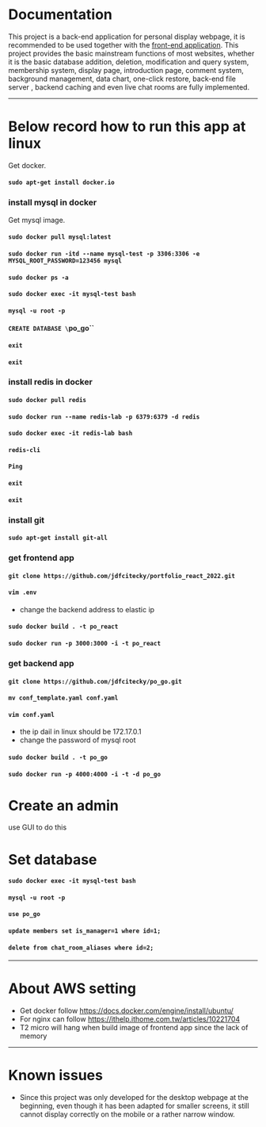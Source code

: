# Documentation
This project is a back-end application for personal display webpage, it is recommended to be used together with the [front-end application](https://github.com/jdfcitecky/po_react). This project provides the basic mainstream functions of most websites, whether it is the basic database addition, deletion, modification and query system, membership system, display page, introduction page, comment system, background management, data chart, one-click restore, back-end file server , backend caching and even live chat rooms are fully implemented.

-----------------------------------------------------
# Below record how to run this app at linux

Get docker.
#### `sudo apt-get install docker.io`

### install mysql in docker
Get mysql image.
#### `sudo docker pull mysql:latest`

#### `sudo docker run -itd --name mysql-test -p 3306:3306 -e MYSQL_ROOT_PASSWORD=123456 mysql`

#### `sudo docker ps -a`

#### `sudo docker exec -it mysql-test bash`

#### `mysql -u root -p`

#### `CREATE DATABASE \`po_go\``

#### `exit`

#### `exit`

### install redis in docker
#### `sudo docker pull redis`

#### `sudo docker run --name redis-lab -p 6379:6379 -d redis`

#### `sudo docker exec -it redis-lab bash`

#### `redis-cli`

#### `Ping`

#### `exit`

#### `exit`

### install git

#### `sudo apt-get install git-all`

### get frontend app

#### `git clone https://github.com/jdfcitecky/portfolio_react_2022.git`

#### `vim .env`
+ change the backend address to elastic ip
#### `sudo docker build . -t po_react`

#### `sudo docker run -p 3000:3000 -i -t po_react`

### get backend app
#### `git clone https://github.com/jdfcitecky/po_go.git`

#### `mv conf_template.yaml conf.yaml`
#### `vim conf.yaml`
+ the ip dail in linux should be 172.17.0.1
+ change the password of mysql root
#### `sudo docker build . -t po_go`
#### `sudo docker run -p 4000:4000 -i -t -d po_go`


# Create an admin
use GUI to do this

# Set database
#### `sudo docker exec -it mysql-test bash`

#### `mysql -u root -p`

#### `use po_go`

#### `update members set is_manager=1 where id=1;`
#### `delete from chat_room_aliases where id=2;`
-----------------------------------------------------
# About AWS setting

+ Get docker follow https://docs.docker.com/engine/install/ubuntu/
+ For nginx can follow https://ithelp.ithome.com.tw/articles/10221704
+ T2 micro will hang when build image of frontend app since the lack of memory
-----------------------------------------------------
# Known issues
+ Since this project was only developed for the desktop webpage at the beginning, even though it has been adapted for smaller screens, it still cannot display correctly on the mobile or a rather narrow window.